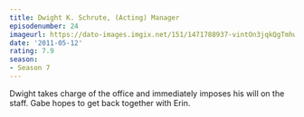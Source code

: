 ```yaml
---
title: Dwight K. Schrute, (Acting) Manager
episodenumber: 24
imageurl: https://dato-images.imgix.net/151/1471788937-vintOn3jqkQgTmhwzKs8a0kcZ7B.jpg?ixlib=rb-1.1.0&ch=DPR%2CWidth&auto=compress%2Cformat
date: '2011-05-12'
rating: 7.9
season:
- Season 7
---
```


Dwight takes charge of the office and immediately imposes his will on the staff. Gabe hopes to get back together with Erin.
